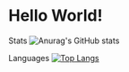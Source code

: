 # Hello World!

Stats
![Anurag's GitHub stats](https://github-readme-stats.vercel.app/api?username=Prathmesh&show_icons=true&theme=tokyonight)

Languages
[![Top Langs](https://github-readme-stats.vercel.app/api/top-langs/?username=anuraghazra&layout=compact)](https://github.com/anuraghazra/github-readme-stats)
